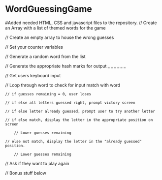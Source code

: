 # WordGuessingGame
#Added needed HTML, CSS and javascript files to the repository.
// Create an Array with a list of themed words for the game

// Create an empty array to house the wrong guesses

// Set your counter variables

// Generate a random word from the list

// Generate the appropriate hash marks for output _ _ _ _ _ _

// Get users keyboard input

// Loop through word to check for input match with word

    // if guesses remaining = 0, user loses

    // if else all letters guessed right, prompt victory screen

    // if else letter already guessed, prompt user to try another letter

    // if else match, display the letter in the appropriate position on screen

        // Lower guesses remaining

    // else not match, display the letter in the "already guessed" position.

        // Lower guesses remaining

// Ask if they want to play again

// Bonus stuff below